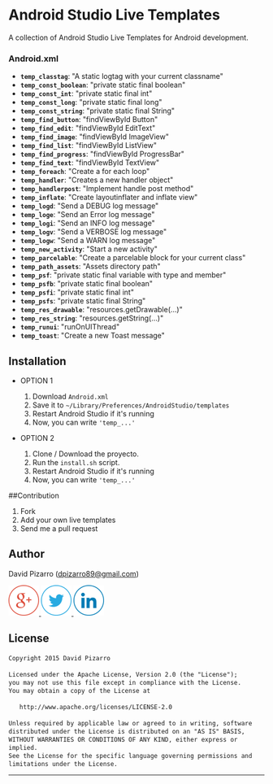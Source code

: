 # Android Studio Live Templates

A collection of Android Studio Live Templates for Android development.

### Android.xml
- **`temp_classtag`**: "A static logtag with your current classname"
- **`temp_const_boolean`**: "private static final boolean"
- **`temp_const_int`**: "private static final int"
- **`temp_const_long`**: "private static final long"
- **`temp_const_string`**: "private static final String"
- **`temp_find_button`**: "findViewById Button"
- **`temp_find_edit`**: "findViewById EditText" 
- **`temp_find_image`**: "findViewById ImageView"
- **`temp_find_list`**: "findViewById ListView"
- **`temp_find_progress`**: "findViewById ProgressBar"
- **`temp_find_text`**: "findViewById TextView"
- **`temp_foreach`**: "Create a for each loop"
- **`temp_handler`**: "Creates a new handler object"
- **`temp_handlerpost`**: "Implement handle post method"
- **`temp_inflate`**: "Create layoutinflater and inflate view"
- **`temp_logd`**: "Send a DEBUG log message"
- **`temp_loge`**: "Send an Error log message"
- **`temp_logi`**: "Send an INFO log message"
- **`temp_logv`**: "Send a VERBOSE log message"
- **`temp_logw`**: "Send a WARN log message"
- **`temp_new_activity`**: "Start a new activity"
- **`temp_parcelable`**: "Create a parcelable block for your current class"
- **`temp_path_assets`**: "Assets directory path"
- **`temp_psf`**: "private static final variable with type and member"
- **`temp_psfb`**: "private static final boolean"
- **`temp_psfi`**: "private static final int"
- **`temp_psfs`**: "private static final String"
- **`temp_res_drawable`**: "resources.getDrawable(...)"
- **`temp_res_string`**: "resources.getString(...)"
- **`temp_runui`**: "runOnUIThread"
- **`temp_toast`**: "Create a new Toast message"


Installation
------------

 * OPTION 1
 
 
    1. Download `Android.xml`
    2. Save it to `~/Library/Preferences/AndroidStudio/templates`
    3. Restart Android Studio if it's running
    4. Now, you can write `'temp_...'`

 * OPTION 2

    1. Clone / Download the proyecto.
    2. Run the `install.sh` script.
    3. Restart Android Studio if it's running
    4. Now, you can write `'temp_...'`


##Contribution
1. Fork
2. Add your own live templates
3. Send me a pull request

Author
-------

David Pizarro (dpizarro89@gmail.com)

<a href="https://plus.google.com/u/0/110797503395500685158">
  <img alt="Follow me on Google+"
       src="https://raw.githubusercontent.com/DavidPizarro/android-live-templates/master/art/google.png" />
</a>
<a href="https://twitter.com/DavidPizarro89">
  <img alt="Follow me on Twitter"
       src="https://raw.githubusercontent.com/DavidPizarro/android-live-templates/master/art/twitter.png" />
</a>
<a href="https://www.linkedin.com/in/davidpizarrodejesus">
  <img alt="Follow me on LinkedIn"
       src="https://raw.githubusercontent.com/DavidPizarro/android-live-templates/master/art/linkedin.png" />
</a>

License
-------

    Copyright 2015 David Pizarro

    Licensed under the Apache License, Version 2.0 (the "License");
    you may not use this file except in compliance with the License.
    You may obtain a copy of the License at

       http://www.apache.org/licenses/LICENSE-2.0

    Unless required by applicable law or agreed to in writing, software
    distributed under the License is distributed on an "AS IS" BASIS,
    WITHOUT WARRANTIES OR CONDITIONS OF ANY KIND, either express or implied.
    See the License for the specific language governing permissions and
    limitations under the License.


---
